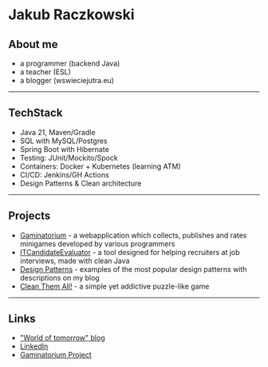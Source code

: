 Jakub Raczkowski
=

## About me

* a programmer (backend Java)
* a teacher (ESL)
* a blogger (wswieciejutra.eu)

---

## TechStack

* Java 21, Maven/Gradle
* SQL with MySQL/Postgres
* Spring Boot with Hibernate
* Testing: JUnit/Mockito/Spock
* Containers: Docker + Kubernetes (learning ATM)
* CI/CD: Jenkins/GH Actions
* Design Patterns & Clean architecture

---

## Projects

* [Gaminatorium](https://github.com/keeeper85/Gaminatorium) - a webapplication which collects, publishes and rates minigames developed by various programmers
* [ITCandidateEvaluator](https://github.com/keeeper85/ITCandidateEvaluator) - a tool designed for helping recruiters at job interviews, made with clean Java 
* [Design Patterns](https://github.com/keeeper85/DesignPatterns) - examples of the most popular design patterns with descriptions on my blog
* [Clean Them All!](https://github.com/keeeper85/CTA-Maven) - a simple yet addictive puzzle-like game

---

## Links

* ["World of tomorrow" blog](https://wswieciejutra.eu/)   
* [LinkedIn](https://www.linkedin.com/in/jakub-raczkowski-81401b231/)
* [Gaminatorium Project](https://gaminatorium.eu)


